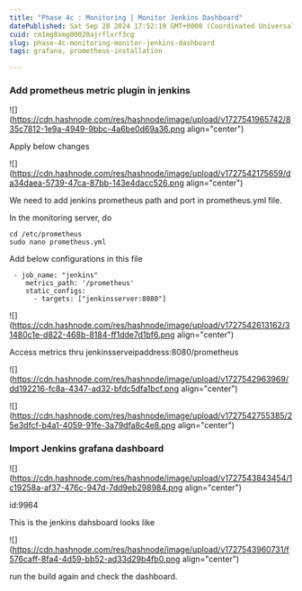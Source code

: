 ```yaml
---
title: "Phase 4c : Monitoring | Monitor Jenkins Dashboard"
datePublished: Sat Sep 28 2024 17:52:19 GMT+0000 (Coordinated Universal Time)
cuid: cm1mg8xmg00020ajrflxrf3cg
slug: phase-4c-monitoring-monitor-jenkins-dashboard
tags: grafana, prometheus-installation

---
```


### Add prometheus metric plugin in jenkins

![](https://cdn.hashnode.com/res/hashnode/image/upload/v1727541965742/835c7812-1e9a-4949-9bbc-4a6be0d69a36.png align="center")

Apply below changes

![](https://cdn.hashnode.com/res/hashnode/image/upload/v1727542175659/da34daea-5739-47ca-87bb-143e4dacc526.png align="center")

We need to add jenkins prometheus path and port in prometheus.yml file.

In the monitoring server, do

```plaintext
cd /etc/prometheus
sudo nano prometheus.yml
```

Add below configurations in this file

```plaintext
 - job_name: "jenkins"
    metrics_path: '/prometheus'
    static_configs:
      - targets: ["jenkinsserver:8080"]
```

![](https://cdn.hashnode.com/res/hashnode/image/upload/v1727542613162/31480c1e-d822-468b-8184-ff1dde7d1bf6.png align="center")

Access metrics thru jenkinsserveipaddress:8080/prometheus

![](https://cdn.hashnode.com/res/hashnode/image/upload/v1727542963969/dd192216-fc8a-4347-ad32-bfdc5dfa1bcf.png align="center")

![](https://cdn.hashnode.com/res/hashnode/image/upload/v1727542755385/25e3dfcf-b4a1-4059-91fe-3a79dfa8c4e8.png align="center")

### Import Jenkins grafana dashboard

![](https://cdn.hashnode.com/res/hashnode/image/upload/v1727543843454/1c19258a-af37-476c-947d-7dd9eb298984.png align="center")

id:9964

This is the jenkins dahsboard looks like

![](https://cdn.hashnode.com/res/hashnode/image/upload/v1727543960731/f576caff-8fa4-4d59-bb52-ad33d29b4fb0.png align="center")

run the build again and check the dashboard.